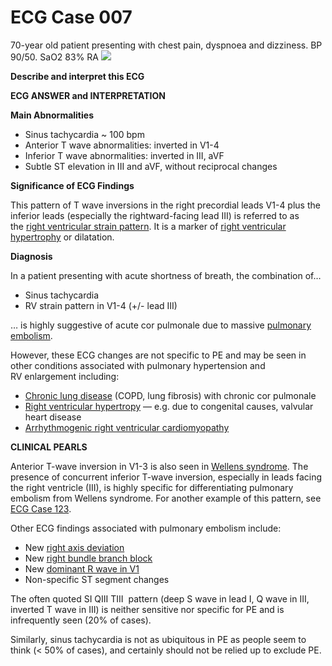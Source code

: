 # ECG Case 007


70-year old patient presenting with chest pain, dyspnoea and dizziness. BP 90/50. SaO2 83% RA
![](https://litfl.com/wp-content/uploads/2018/08/TOP-100-ECG-QUIZ-LITFL-007-2.jpg)



**Describe and interpret this ECG** 

**ECG ANSWER and INTERPRETATION** 



**Main Abnormalities** 

- Sinus tachycardia ~ 100 bpm
- Anterior T wave abnormalities: inverted in V1-4
- Inferior T wave abnormalities: inverted in III, aVF
- Subtle ST elevation in III and aVF, without reciprocal changes



**Significance of ECG Findings** 


This pattern of T wave inversions in the right precordial leads V1-4 plus the inferior leads (especially the rightward-facing lead III) is referred to as the [right ventricular strain pattern](https://litfl.com/right-ventricular-strain-ecg-library/). It is a marker of [right ventricular hypertrophy](https://litfl.com/right-ventricular-hypertrophy-rvh-ecg-library/) or dilatation.



**Diagnosis** 


In a patient presenting with acute shortness of breath, the combination of…

- Sinus tachycardia
- RV strain pattern in V1-4 (+/- lead III)


… is highly suggestive of acute cor pulmonale due to massive [pulmonary embolism](https://litfl.com/ecg-changes-in-pulmonary-embolism/).


However, these ECG changes are not specific to PE and may be seen in other conditions associated with pulmonary hypertension and RV enlargement including:

- [Chronic lung disease](https://litfl.com/ecg-in-chronic-obstructive-pulmonary-disease/) (COPD, lung fibrosis) with chronic cor pulmonale
- [Right ventricular hypertropy](https://litfl.com/right-ventricular-hypertrophy-rvh-ecg-library/) — e.g. due to congenital causes, valvular heart disease
- [Arrhythmogenic right ventricular cardiomyopathy](https://litfl.com/arrhythmogenic-right-ventricular-cardiomyopathy-arvc/)

**CLINICAL PEARLS** 


Anterior T-wave inversion in V1-3 is also seen in [Wellens syndrome](https://litfl.com/wellens-syndrome-ecg-library/). The presence of concurrent inferior T-wave inversion, especially in leads facing the right ventricle (III), is highly specific for differentiating pulmonary embolism from Wellens syndrome. For another example of this pattern, see [ECG Case 123](https://litfl.com/ecg-case-123/).


Other ECG findings associated with pulmonary embolism include:

- New [right axis deviation](https://litfl.com/right-axis-deviation-rad-ecg-library/)
- New [right bundle branch block](https://litfl.com/right-bundle-branch-block-rbbb-ecg-library/)
- New [dominant R wave in V1](https://litfl.com/r-wave-ecg-library/)
- Non-specific ST segment changes


The often quoted SI QIII TIII  pattern (deep S wave in lead I, Q wave in III, inverted T wave in III) is neither sensitive nor specific for PE and is infrequently seen (20% of cases).


Similarly, sinus tachycardia is not as ubiquitous in PE as people seem to think (< 50% of cases), and certainly should not be relied up to exclude PE.

